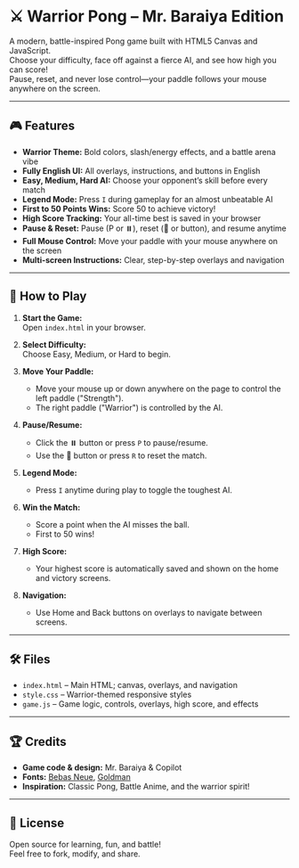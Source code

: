 # ⚔️ Warrior Pong – Mr. Baraiya Edition

A modern, battle-inspired Pong game built with HTML5 Canvas and JavaScript.  
Choose your difficulty, face off against a fierce AI, and see how high you can score!  
Pause, reset, and never lose control—your paddle follows your mouse anywhere on the screen.

---

## 🎮 Features

- **Warrior Theme:** Bold colors, slash/energy effects, and a battle arena vibe
- **Fully English UI:** All overlays, instructions, and buttons in English
- **Easy, Medium, Hard AI:** Choose your opponent’s skill before every match
- **Legend Mode:** Press `I` during gameplay for an almost unbeatable AI
- **First to 50 Points Wins:** Score 50 to achieve victory!
- **High Score Tracking:** Your all-time best is saved in your browser
- **Pause & Reset:** Pause (P or ⏸️), reset (🔄 or button), and resume anytime
- **Full Mouse Control:** Move your paddle with your mouse anywhere on the screen
- **Multi-screen Instructions:** Clear, step-by-step overlays and navigation

---

## 🚀 How to Play

1. **Start the Game:**  
   Open `index.html` in your browser.

2. **Select Difficulty:**  
   Choose Easy, Medium, or Hard to begin.

3. **Move Your Paddle:**  
   - Move your mouse up or down anywhere on the page to control the left paddle ("Strength").
   - The right paddle ("Warrior") is controlled by the AI.

4. **Pause/Resume:**  
   - Click the ⏸️ button or press `P` to pause/resume.
   - Use the 🔄 button or press `R` to reset the match.

5. **Legend Mode:**  
   - Press `I` anytime during play to toggle the toughest AI.

6. **Win the Match:**  
   - Score a point when the AI misses the ball.
   - First to 50 wins!

7. **High Score:**  
   - Your highest score is automatically saved and shown on the home and victory screens.

8. **Navigation:**  
   - Use Home and Back buttons on overlays to navigate between screens.

---

## 🛠️ Files

- `index.html` – Main HTML; canvas, overlays, and navigation
- `style.css` – Warrior-themed responsive styles
- `game.js` – Game logic, controls, overlays, high score, and effects

---

## 🏆 Credits

- **Game code & design:** Mr. Baraiya & Copilot
- **Fonts:** [Bebas Neue](https://fonts.google.com/specimen/Bebas+Neue), [Goldman](https://fonts.google.com/specimen/Goldman)
- **Inspiration:** Classic Pong, Battle Anime, and the warrior spirit!

---

## 📜 License

Open source for learning, fun, and battle!  
Feel free to fork, modify, and share.
